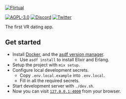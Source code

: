 [![Flirtual](https://flirtu.al/img/logo-new.svg?v=0)](https://flirtu.al)

[![AGPL-3.0](https://img.shields.io/github/license/flirtual/flirtual?color=663366&label=%C2%A9%202018-2023%20Studio%20Paprika&logo=gnu)](LICENSE)
[![Discord](https://img.shields.io/discord/455219574036496404?color=5865f2&label=Discord&logo=discord&logoColor=5865f2&style=flat)](https://flirtu.al/discord)
[![Twitter](https://img.shields.io/static/v1?color=1da1f2&label=Twitter&message=%40getflirtual&logo=twitter&style=flat)](https://twitter.com/getflirtual)

The first VR dating app.

Get started
-----------

* Install [Docker](https://docs.docker.com/get-docker/), and the [asdf version manager](https://asdf-vm.com/guide/getting-started.html).
  * Use ``asdf install`` to install Elixir and Erlang.
* Setup the project with `mix setup`.
* Configure local development secrets.
  * Copy `.env.local.example` into `.env.local`.
  * Fill in all the required secrets. 
* Start development server with `./dev.sh`.
* Now you can visit [`127.0.0.1:4000`](http://127.0.0.1:4000) from your browser.
